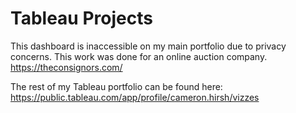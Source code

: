 # Tableau Projects

This dashboard is inaccessible on my main portfolio due to privacy concerns. This work was done for an online auction company. https://theconsignors.com/


The rest of my Tableau portfolio can be found here: 
https://public.tableau.com/app/profile/cameron.hirsh/vizzes
